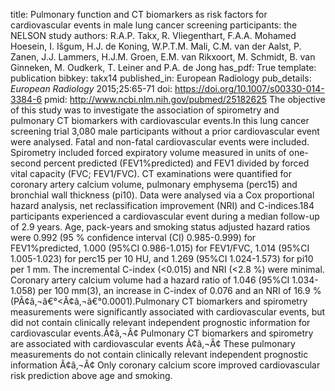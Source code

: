 title: Pulmonary function and CT biomarkers as risk factors for cardiovascular events in male lung cancer screening participants: the NELSON study
authors: R.A.P. Takx, R. Vliegenthart, F.A.A. Mohamed Hoesein, I. Išgum, H.J. de Koning, W.P.T.M. Mali, C.M. van der Aalst, P. Zanen, J.J. Lammers, H.J.M. Groen, E.M. van Rikxoort, M. Schmidt, B. van Ginneken, M. Oudkerk, T. Leiner and P.A. de Jong
has_pdf: True
template: publication
bibkey: takx14
published_in: European Radiology
pub_details: <i>European Radiology</i> 2015;25:65-71
doi: https://doi.org/10.1007/s00330-014-3384-6
pmid: http://www.ncbi.nlm.nih.gov/pubmed/25182625
The objective of this study was to investigate the association of spirometry and pulmonary CT biomarkers with cardiovascular events.In this lung cancer screening trial 3,080 male participants without a prior cardiovascular event were analysed. Fatal and non-fatal cardiovascular events were included. Spirometry included forced expiratory volume measured in units of one-second percent predicted (FEV1\%predicted) and FEV1 divided by forced vital capacity (FVC; FEV1/FVC). CT examinations were quantified for coronary artery calcium volume, pulmonary emphysema (perc15) and bronchial wall thickness (pi10). Data were analysed via a Cox proportional hazard analysis, net reclassification improvement (NRI) and C-indices.184 participants experienced a cardiovascular event during a median follow-up of 2.9 years. Age, pack-years and smoking status adjusted hazard ratios were 0.992 (95 \% confidence interval (CI) 0.985-0.999) for FEV1\%predicted, 1.000 (95\%CI 0.986-1.015) for FEV1/FVC, 1.014 (95\%CI 1.005-1.023) for perc15 per 10 HU, and 1.269 (95\%CI 1.024-1.573) for pi10 per 1 mm. The incremental C-index (<0.015) and NRI (<2.8 \%) were minimal. Coronary artery calcium volume had a hazard ratio of 1.046 (95\%CI 1.034-1.058) per 100 mm(3), an increase in C-index of 0.076 and an NRI of 16.9 \% (PÃ¢â‚¬â€°<Ã¢â‚¬â€°0.0001).Pulmonary CT biomarkers and spirometry measurements were significantly associated with cardiovascular events, but did not contain clinically relevant independent prognostic information for cardiovascular events.Ã¢â‚¬Â¢ Pulmonary CT biomarkers and spirometry are associated with cardiovascular events Ã¢â‚¬Â¢ These pulmonary measurements do not contain clinically relevant independent prognostic information Ã¢â‚¬Â¢ Only coronary calcium score improved cardiovascular risk prediction above age and smoking.

